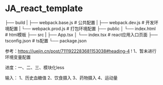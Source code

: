 # JA_react_template
├── build
|   ├── webpack.base.js # 公共配置
|   ├── webpack.dev.js  # 开发环境配置
|   └── webpack.prod.js # 打包环境配置
├── public
│   └── index.html # html模板
├── src
|   ├── App.tsx 
│   └── index.tsx # react应用入口页面
├── tsconfig.json  # ts配置
└── package.json

参考：https://juejin.cn/post/7111922283681153038#heading-4
! 
1、暂未进行环境变量配置

进度：一、二、三、模块化less

输入：
1、历史血糖值
2、饮食摄入
3、药物摄入
4、运动量